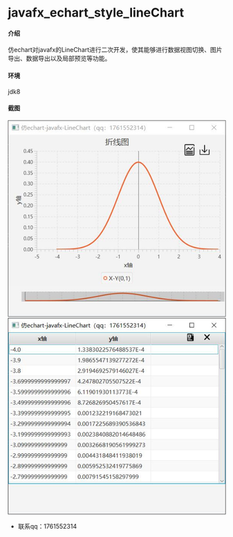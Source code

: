 # javafx_echart_style_lineChart

#### 介绍
仿echart对javafx的LineChart进行二次开发，使其能够进行数据视图切换、图片导出、数据导出以及局部预览等功能。
#### 环境
jdk8


#### 截图

![截图](snapshot/demo1.jpg)
![截图](snapshot/demo2.jpg)
 
 - 联系qq：1761552314
